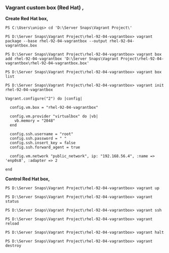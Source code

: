 ### Vagrant custom box (Red Hat) ,

**Create Red Hat box,**

`PS C:\Users\uniqs> cd 'D:\Server Snaps\Vagrant Project\'`

`PS D:\Server Snaps\Vagrant Project\rhel-92-04-vagrantbox> vagrant package --base rhel-92-04-vagrantbox --output rhel-92-04-vagrantbox.box`

`PS D:\Server Snaps\Vagrant Project\rhel-92-04-vagrantbox> vagrant box add rhel-92-04-vagrantbox 'D:\Server Snaps\Vagrant Project\rhel-92-04-vagrantbox\rhel-92-04-vagrantbox.box'`

`PS D:\Server Snaps\Vagrant Project\rhel-92-04-vagrantbox> vagrant box list`

`PS D:\Server Snaps\Vagrant Project\rhel-92-04-vagrantbox> vagrant init rhel-92-04-vagrantbox`


    Vagrant.configure("2") do |config|
    
      config.vm.box = "rhel-92-04-vagrantbox"
    
      config.vm.provider "virtualbox" do |vb|
        vb.memory = "2048"
      end
    
      config.ssh.username = "root"
      config.ssh.password = " "
      config.ssh.insert_key = false
      config.ssh.forward_agent = true
    
      config.vm.network "public_network", ip: "192.168.56.4", :name => 'enp0s8', :adapter => 2
      
    end

**Control Red Hat box,**

`PS D:\Server Snaps\Vagrant Project\rhel-92-04-vagrantbox> vagrant up`

`PS D:\Server Snaps\Vagrant Project\rhel-92-04-vagrantbox> vagrant status`

`PS D:\Server Snaps\Vagrant Project\rhel-92-04-vagrantbox> vagrant ssh`

`PS D:\Server Snaps\Vagrant Project\rhel-92-04-vagrantbox> vagrant reload`

`PS D:\Server Snaps\Vagrant Project\rhel-92-04-vagrantbox> vagrant halt`

`PS D:\Server Snaps\Vagrant Project\rhel-92-04-vagrantbox> vagrant destroy`

<br>
